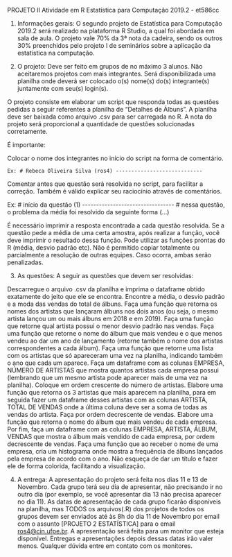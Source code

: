 PROJETO II
Atividade em R
Estatística para Computação 2019.2 - et586cc
1. Informações gerais: O segundo projeto de Estatística para Computação 2019.2 será realizado na plataforma R Studio, a qual foi abordada em sala de aula. O projeto vale 70% da 3ª nota da cadeira, sendo os outros 30% preenchidos pelo projeto I de seminários sobre a aplicação da estatística na computação.

2. O projeto: Deve ser feito em grupos de no máximo 3 alunos. Não aceitaremos projetos com mais integrantes. Será disponibilizada uma planilha onde deverá ser colocado o(s) nome(s) do(s) integrante(s) juntamente com seu(s) login(s).

O projeto consiste em elaborar um script que responda todas as questões pedidas a seguir referentes a planilha de “Detalhes de Álbuns”. A planilha deve ser baixada como arquivo .csv para ser carregada no R. A nota do projeto será proporcional a quantidade de questões solucionadas corretamente.

É importante:

Colocar o nome dos integrantes no início do script na forma de comentário.

 	Ex: # Rebeca Oliveira Silva (ros4) ----------------------------

Comentar antes que questão será resolvida no script, para facilitar a correção. Também é válido explicar seu raciocínio através de comentários.

Ex: # início da questão (1) ---------------------------------
      # nessa questão, o problema da média foi resolvido da seguinte forma (...)

É necessário imprimir a resposta encontrada a cada questão resolvida. Se a questão pede a média de uma certa amostra, após realizar a função, você deve imprimir o resultado dessa função.
Pode utilizar as funções prontas do R (média, desvio padrão etc).
Não é permitido copiar totalmente ou parcialmente a resolução de outras equipes. Caso ocorra, ambas serão penalizadas.




3. As questões:  A seguir as questões que devem ser resolvidas:

Descarregue o arquivo .csv da planilha e imprima o dataframe obtido exatamente do jeito que ele se encontra.
Encontre a média, o desvio padrão e a moda das vendas do total de álbuns.
Faça uma função que retorna os nomes dos artistas que lançaram álbuns nos dois anos (ou seja, o mesmo artista lançou um ou mais álbuns em 2018 e em 2019).
Faça uma função que retorne qual artista possui o menor desvio padrão nas vendas.
Faça uma função que retorne o nome do álbum que mais vendeu e o que menos vendeu ao dar um ano de lançamento (retorne também o nome dos artistas correspondentes a cada álbum).
Faça uma função que retorne uma lista com os artistas que só apareceram uma vez na planilha, indicando também o ano que cada um aparece.
Faça um dataframe com as colunas EMPRESA, NÚMERO DE ARTISTAS que mostra quantos artistas cada empresa possui (lembrando que um mesmo artista pode aparecer mais de uma vez na planilha). Coloque em ordem crescente do número de artistas.
Elabore uma função que retorna os 3 artistas que mais aparecem na planilha, para em seguida fazer um dataframe desses artistas com as colunas ARTISTA, TOTAL DE VENDAS onde a última coluna deve ser a soma de todas as vendas do artista. Faça por ordem decrescente de vendas.
Elabore uma função que retorna o nome do álbum que mais vendeu de cada empresa. Por fim, faça um dataframe com as colunas EMPRESA, ARTISTA, ÁLBUM, VENDAS que mostra o álbum mais vendido de cada empresa, por ordem decrescente de vendas.
Faça uma função que ao receber o nome de uma empresa, cria um histograma onde mostra a frequência de álbuns lançados pela empresa de acordo com o ano. Não esqueça de dar um título e fazer ele de forma colorida, facilitando a visualização.

4. A entrega: A apresentação do projeto será feita nos dias 11 e 13 de Novembro. Cada grupo terá seu dia de apresentar, não precisando ir no outro dia (por exemplo, se você apresentar dia 13 não precisa aparecer no dia 11). As datas de apresentação de cada grupo ficarão disponíveis na planilha, mas TODOS os arquivos(.R) dos projetos de todos os grupos devem ser enviados até às 8h do dia 11 de Novembro por email com o assunto [PROJETO 2 ESTATÍSTICA]  para o email ros4@cin.ufpe.br. A apresentação será feita para um monitor que esteja disponível. Entregas e apresentações depois dessas datas irão valer menos. Qualquer dúvida entre em contato com os monitores.

